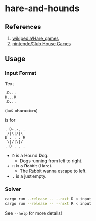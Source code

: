 # hare-and-hounds

## References

1. [wikipedia/Hare_games](https://en.wikipedia.org/wiki/Hare_games)
1. [nintendo/Club House Games](https://www.nintendo.com/games/detail/clubhouse-games-51-worldwide-classics-switch/#all-games)

## Usage

### Input Format

Text

```
.D...
D...R
.D...
```

(`3x5` characters)

is for

```
. D-.-. .
 /|\|/|\
D-.-.-.-R
 \|/|\|/
. D . . .
```

- `D` is a Hound <b>D</b>og.
    - Dogs running from left to right.
- `R` is a <b>R</b>abbit (Hare).
    - The Rabbit wanna escape to left.
- `.` is a just empty.

### Solver

```bash
cargo run --release -- --next D < input
cargo run --release -- --next R < input
```

See `--help` for more details!
